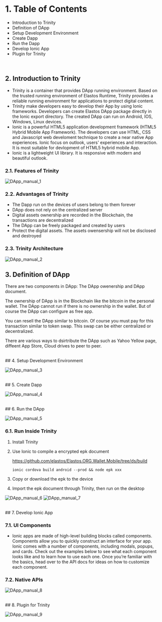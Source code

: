 #   1. Table of Contents

* Introduction to Trinity
* Definition of DApp
* Setup Development Environment
* Create Dapp
* Run the Dapp
* Develop Ionic App
* Plugin for Trinity
<br>

##  2. Introduction to Trinity

* Trinity is a container that provides DApp running environment. Based on the trusted running environment of Elastos Runtime, Trinity provides a reliable running environment for applications to protect digital content.
* Trinity make developers easy to develop their App by using Ionic frameworks.  Developers can create Elastos DApp package directly in the Ionic export directory. The created DApp can run on Android, IOS, Windows, Linux devices.
* Ionic is a powerful HTML5 application development framework (HTML5 Hybrid Mobile App Framework). The developers can use HTML, CSS and Javascript web develoment technique to create a near native App experiences. Ionic focus on outlook, users' experiences and interaction. It is most suitable for devlopment of HTML5 hybrid mobile App.
* Ionic is a lightweight UI library. It is responsive with modern and beautiful outlook.

### 2.1. Features of Trinity

![DApp_manual_1](images/DApp_manual_1.png)

### 2.2. Advantages of Trinity

* The Dapp run on the devices of users belong to them forever
* DApp does not rely on the centralized server
* Digital assets ownership are recorded in the Blockchain, the transactions are decentralized
* The DApp can be freely packaged and created by users
* Protect the digital assets. The assets owensership will not be disclosed and destroyed

### 2.3. Trinity Architecture

![DApp_manual_2](images/DApp_manual_2.png)
<br>

##  3. Definition of DApp

There are two components in DApp: The DApp owenership and DApp document.

The ownership of DApp is in the Blockchain like the bitcoin in the personal wallet. The DApp cannot run if there is no ownership in the wallet. But of course the DApp can configure as free app. 

You can resell the DApp similar to  bitcoin. Of course you must pay for this transaction similar to token swap. This swap can be either centralized or decentralized.

There are various ways to dsirtribute the DApp such as Yahoo Yellow page, diffeent App Store, Cloud drives to peer to peer.

<br>
##  4. Setup Development Environment

![DApp_manual_3](images/DApp_manual_3.png)

<br>
##  5. Create Dapp

![DApp_manual_4](images/DApp_manual_4.png)

<br>
##  6. Run the DApp

![DApp_manual_5](images/DApp_manual_5.png)

### 6.1. Run Inside Trinity

1. Install Trinity
2. Use Ionic to compile a encrypted epk document

    https://github.com/elastos/Elastos.ORG.Wallet.Mobile/tree/ds/build

    ```
    ionic cordova build android --prod && node epk xxx
    ```

3. Copy or download the epk to the device
4. Import the epk document through Trinity, then run on the desktop

![DApp_manual_6](images/DApp_manual_6.png) ![DApp_manual_7](images/DApp_manual_7.png)

<br>
##  7. Develop Ionic App

### 7.1. UI Components

* Ionic apps are made of high-level building blocks called components. Components allow you to quickly construct an interface for your app. Ionic comes with a number of components, including modals, popups, and cards. Check out the examples below to see what each component looks like and to learn how to use each one. Once you’re familiar with the basics, head over to the API docs for ideas on how to customize each component.

### 7.2. Native APIs

![DApp_manual_8](images/DApp_manual_8.png)

<br>
##  8. Plugin for Trinity

![DApp_manual_9](images/DApp_manual_9.png)
